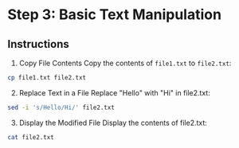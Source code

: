 # Step 3: Basic Text Manipulation

## Instructions

1. Copy File Contents
Copy the contents of `file1.txt` to `file2.txt`:

```sh
cp file1.txt file2.txt
```

2. Replace Text in a File
Replace "Hello" with "Hi" in file2.txt:

```sh
sed -i 's/Hello/Hi/' file2.txt
```

3. Display the Modified File
Display the contents of file2.txt:

```sh
cat file2.txt
```